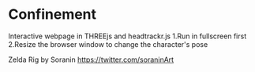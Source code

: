 # Confinement
Interactive webpage in THREEjs and headtrackr.js
1.Run in fullscreen first
2.Resize the browser window to change the character's pose

Zelda Rig by Soranin https://twitter.com/soraninArt
